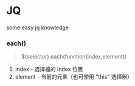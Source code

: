 # JQ
some easy jq knowledge
### each()
>$(selector).each(function(index,element))
1. index - 选择器的 index 位置
2. element - 当前的元素（也可使用 "this" 选择器）



